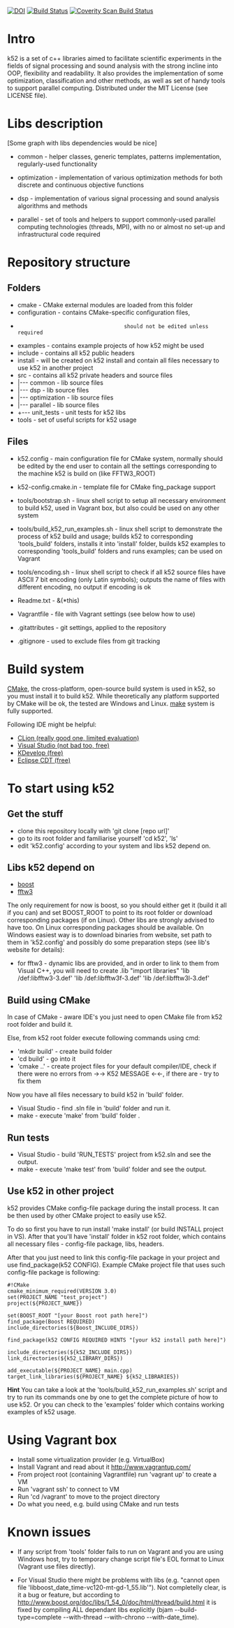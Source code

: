[![DOI](https://zenodo.org/badge/21195/PavelKovalets/k52.svg)](https://zenodo.org/badge/latestdoi/21195/PavelKovalets/k52) [![Build Status](https://travis-ci.org/PavelKovalets/k52.svg?branch=develop)](https://travis-ci.org/PavelKovalets/k52)
[![Coverity Scan Build Status](https://scan.coverity.com/projects/8569/badge.svg)](https://scan.coverity.com/projects/pavelkovalets-k52)
# Intro #

k52 is a set of c++ libraries aimed to facilitate scientific experiments
 in the fields of signal processing and sound analysis with the strong
 incline into OOP, flexibility and readability. 
It also provides the implementation of some optimization,
 classification and other methods, as well as set of handy tools
 to support parallel computing. Distributed under the MIT License (see LICENSE file).


# Libs description #

[Some graph with libs dependencies would be nice]

* common                    -       helper classes, generic templates,
                                    patterns implementation, regularly-used functionality 

* optimization              -       implementation of various optimization methods
                                    for both discrete and continuous objective functions

* dsp                       -       implementation of various signal processing and
                                    sound analysis algorithms and methods

* parallel                  -       set of tools and helpers to support commonly-used
                                    parallel computing technologies (threads, MPI),
                                    with no or almost no set-up and infrastructural code required

# Repository structure #

## Folders ##

* cmake                         -       CMake external modules are loaded from this folder
* configuration                 -       contains CMake-specific configuration files,
*                                       should not be edited unless required
* examples                      -       contains example projects of how k52 might be used
* include                       -       contains all k52 public headers
* install                       -       will be created on k52 install and contain all files
                                        necessary to use k52 in another project
* src                           -       contains all k52 private headers and source files
*  |--- common                  -       lib source files
*  |--- dsp                     -       lib source files
*  |--- optimization            -       lib source files
*  |--- parallel                -       lib source files
*  +--- unit_tests              -       unit tests for k52 libs
* tools                         -       set of useful scripts for k52 usage

## Files ##

* k52.config                          -       main configuration file for CMake system, normally
                                              should be edited by the end user to contain all the settings
                                              corresponding to the machine k52 is build on (like FFTW3_ROOT)
* k52-config.cmake.in                 -       template file for CMake fing_package support


* tools/bootstrap.sh                  -       linux shell script to setup all necessary environment
                                              to build k52, used in Vagrant box, but also could be
                                              used on any other system
* tools/build_k52_run_examples.sh     -       linux shell script to demonstrate the process of k52 build and usage;
                                              builds k52 to corresponding 'tools_build' folders, installs it into 'install' folder,
                                              builds k52 examples to corresponding 'tools_build' folders and runs examples;
                                              can be used on Vagrant
* tools/encoding.sh                   -       linux shell script to check if all k52 source files have ASCII 7 bit encoding (only Latin symbols);
                                              outputs the name of files with different encoding, no output if encoding is ok

* Readme.txt                  -       &(*this)
* Vagrantfile                 -       file with Vagrant settings (see below how to use)
* .gitattributes              -       git settings, applied to the repository
* .gitignore                  -       used to exclude files from git tracking

# Build system #

[CMake](https://cmake.org/), the cross-platform, open-source build system is used in k52, so you must install it to build k52.
While theoretically any platform supported by CMake will be ok, the tested are Windows and Linux.
[make](https://ru.wikipedia.org/wiki/Make) system is fully supported.

Following IDE might be helpful:

* [CLion (really good one, limited evaluation)](https://www.jetbrains.com/clion/ )
* [Visual Studio (not bad too, free)](https://www.visualstudio.com/en-us/products/visual-studio-express-vs.aspx)
* [KDevelop (free)](https://www.kdevelop.org/)
* [Eclipse CDT (free)](https://eclipse.org/cdt/)

# To start using k52 #

## Get the stuff ##

* clone this repository locally with 'git clone [repo url]'
* go to its root folder and familiarise yourself 'cd k52', 'ls'
* edit 'k52.config' according to your system and libs k52 depend on. 

## Libs k52 depend on ##

* [boost](http://www.boost.org/)
* [fftw3](http://www.fftw.org/)

The only requirement for now is boost, so you should either get it 
(build it all if you can) and set BOOST_ROOT to point to its root folder
or download corresponding packages (if on Linux). 
Other libs are strongly advised to have too. 
On Linux corresponding packages should be available.
On Windows easiest way is to download binaries from website, set path to them in 'k52.config'
and possibly do some preparation steps (see lib's website for details):

* for fftw3 - dynamic libs are provided, and in order to link to them from Visual C++,
 you will need to create .lib "import libraries"
     'lib /def:libfftw3-3.def'
     'lib /def:libfftw3f-3.def'
     'lib /def:libfftw3l-3.def'

## Build using CMake ##

In case of CMake - aware IDE's you just need to open CMake file from k52 root folder and build it.

Else, from k52 root folder execute following commands using cmd:

* 'mkdir build'             -       create build folder
* 'cd build'                -       go into it
* 'cmake ..'                -       create project files for your default compiler/IDE,
                                    check if there were no errors from ->-> K52 MESSAGE <-<-,
                                    if there are - try to fix them

Now you have all files necessary to build k52 in 'build' folder.
* Visual Studio             -       find .sln file in 'build' folder and run it.
* make                      -       execute 'make' from 'build' folder .

## Run tests ##

* Visual Studio             -       build 'RUN_TESTS' project from k52.sln and see the output.
* make                      -       execute 'make test' from 'build' folder and see the output.

## Use k52 in other project ##

k52 provides CMake config-file package during the install process.
It can be then used by other CMake project to easily use k52.

To do so first you have to run install 'make install' (or build INSTALL project in VS).
After that you'll have 'install' folder in k52 root folder,
 which contains all necessary files - config-file package, libs, headers.

After that you just need to link this config-file package in your project and use find_package(k52 CONFIG).
Example CMake project file that uses such config-file package is following:

```
#!CMake
cmake_minimum_required(VERSION 3.0)
set(PROJECT_NAME "test_project")
project(${PROJECT_NAME})

set(BOOST_ROOT "[your Boost root path here]")
find_package(Boost REQUIRED)
include_directories(${Boost_INCLUDE_DIRS})

find_package(k52 CONFIG REQUIRED HINTS "[your k52 install path here]")

include_directories(${k52_INCLUDE_DIRS})
link_directories(${k52_LIBRARY_DIRS})

add_executable(${PROJECT_NAME} main.cpp)
target_link_libraries(${PROJECT_NAME} ${k52_LIBRARIES})
```

**Hint** You can take a look at the 'tools/build_k52_run_examples.sh' script and try to run its commands
 one by one to get the complete picture of how to use k52.
 Or you can check to the 'examples' folder which contains working examples of k52 usage.

# Using Vagrant box #

* Install some virtualization provider (e.g. VirtualBox)
* Install Vagrant and read about it http://www.vagrantup.com/
* From project root (containing Vagrantfile) run 'vagrant up' to create a VM
* Run 'vagrant ssh' to connect to VM
* Run 'cd /vagrant' to move to the project directory
* Do what you need, e.g. build using CMake and run tests

# Known issues #

* If any script from 'tools' folder fails to run on Vagrant
 and you are using Windows host, try to temporary change 
 script file's EOL format to Linux (Vagrant use files directly).

* For Visual Studio there might be problems with libs 
(e.g. "cannot open file 'libboost_date_time-vc120-mt-gd-1_55.lib'").
Not completelly clear, is it a bug or feature, but according to
 http://www.boost.org/doc/libs/1_54_0/doc/html/thread/build.html 
it is fixed by compiling ALL dependant libs explicitly 
(bjam --build-type=complete --with-thread --with-chrono --with-date_time).

